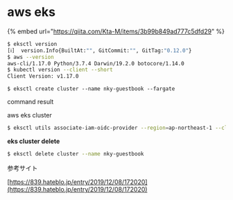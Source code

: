 # aws eks

{% embed url="https://qiita.com/Kta-M/items/3b99b849ad777c5dfd29" %}

```bash
$ eksctl version
[ℹ]  version.Info{BuiltAt:"", GitCommit:"", GitTag:"0.12.0"}
$ aws --version
aws-cli/1.17.0 Python/3.7.4 Darwin/19.2.0 botocore/1.14.0
$ kubectl version --client --short
Client Version: v1.17.0
```

```
$ eksctl create cluster --name nky-guestbook --fargate
```

command result

aws eks cluster

```bash
$ eksctl utils associate-iam-oidc-provider --region=ap-northeast-1 --cluster=nky-guestbook --approve
```

**eks cluster delete**

```bash
$ eksctl delete cluster --name nky-guestbook
```

参考サイト

[https://839.hateblo.jp/entry/2019/12/08/172020](https://839.hateblo.jp/entry/2019/12/08/172020)

